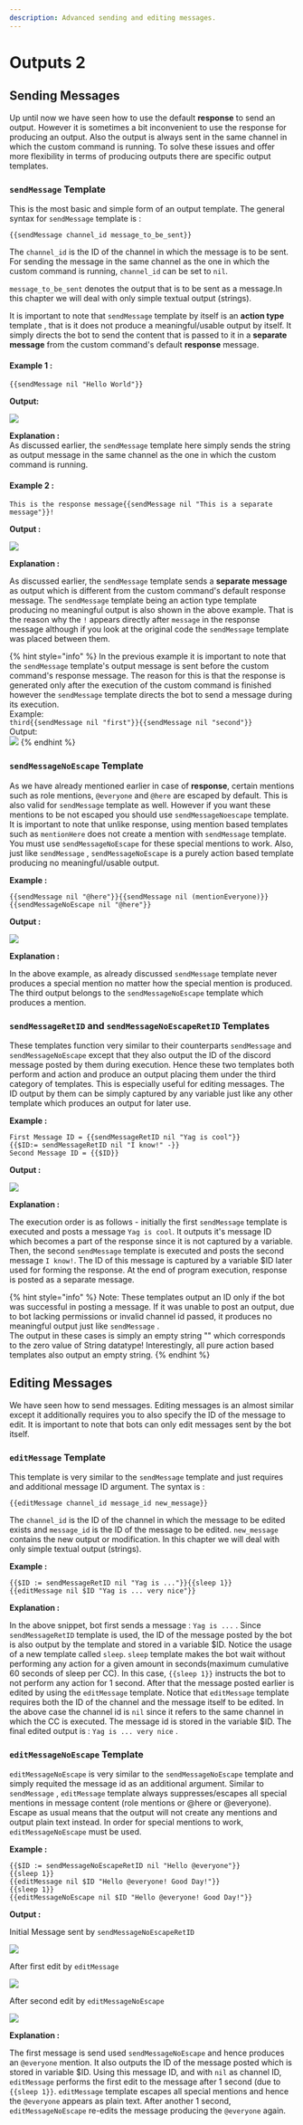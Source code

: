```yaml
---
description: Advanced sending and editing messages.
---
```


# Outputs 2

## Sending Messages

Up until now we have seen how to use the default **response** to send an output. However it is sometimes a bit inconvenient to use the response for producing an output. Also the output is always sent in the same channel in which the custom command is running. To solve these issues and offer more flexibility in terms of producing outputs there are specific output templates.

### `sendMessage` Template

This is the most basic and simple form of an output template. The general syntax for `sendMessage` template is :

```text
{{sendMessage channel_id message_to_be_sent}}
```

The `channel_id` is the ID of the channel in which the message is to be sent. For sending the message in the same channel as the one in which the custom command is running, `channel_id` can be set to `nil`.

`message_to_be_sent` denotes the output that is to be sent as a message.In this chapter we will deal with only simple textual output \(strings\).   
  
It is important to note that `sendMessage` template by itself is an **action type** template , that is it does not produce a meaningful/usable output by itself. It simply directs the bot to send the content that is passed to it in a **separate message** from the custom command's default **response** message.

#### Example 1 :

`{{sendMessage nil "Hello World"}}`  
  
**Output:**

![](../.gitbook/assets/image%20%2821%29.png)

**Explanation :**  
As discussed earlier, the `sendMessage` template here simply sends the string as output message in the same channel as the one in which the custom command is running.

#### Example 2 :

`This is the response message{{sendMessage nil "This is a separate message"}}!`

**Output :**  


![](../.gitbook/assets/image%20%2810%29.png)

**Explanation :**  
  
As discussed earlier, the `sendMessage` template sends a **separate message** as output which is different from the custom command's default response message. The `sendMessage` template being an action type template producing no meaningful output is also shown in the above example. That is the reason why the `!` appears directly after `message` in the response message although if you look at the original code the `sendMessage` template was placed between them.

{% hint style="info" %}
In the previous example it is important to note that the `sendMessage` template's output message is sent before the custom command's response message. The reason for this is that the response is generated only after the execution of the custom command is finished however the `sendMessage` template directs the bot to send a message during its execution.  
Example:   
`third{{sendMessage nil "first"}}{{sendMessage nil "second"}}`  
Output:  
 ![](../.gitbook/assets/image%20%2819%29.png)
{% endhint %}



### `sendMessageNoEscape` Template

As we have already mentioned earlier in case of **response**, certain mentions such as role mentions, `@everyone` and `@here` are escaped by default. This is also valid for `sendMessage` template as well. However if you want these mentions to be not escaped you should use `sendMessageNoescape` template. It is important to note that unlike response, using mention based templates such as `mentionHere` does not create a mention with `sendMessage` template. You must use `sendMessageNoEscape` for these special mentions to work. Also, just like `sendMessage` , `sendMessageNoEscape` is a purely action based template producing no meaningful/usable output.  
  
**Example :**

```text
{{sendMessage nil "@here"}}{{sendMessage nil (mentionEveryone)}}
{{sendMessageNoEscape nil "@here"}}
```

**Output :**

![](../.gitbook/assets/image%20%286%29.png)

**Explanation :**

In the above example, as already discussed `sendMessage` template never produces a special mention no matter how the special mention is produced. The third output belongs to the `sendMessageNoEscape` template which produces a mention.



### `sendMessageRetID` and `sendMessageNoEscapeRetID` Templates

These templates function very similar  to their counterparts `sendMessage` and `sendMessageNoEscape` except that they also output the ID of the discord message posted by them during execution. Hence these two templates both perform and action and produce an output placing them under the third category of templates. This is especially useful for editing messages. The ID output by them can be simply captured by any variable just like any other template which produces an output for later use.

**Example :**

```text
First Message ID = {{sendMessageRetID nil "Yag is cool"}}
{{$ID:= sendMessageRetID nil "I know!" -}}
Second Message ID = {{$ID}}
```

**Output :**

![](../.gitbook/assets/image%20%282%29.png)

**Explanation :**

The execution order is as follows - initially the first `sendMessage` template is executed and posts a message `Yag is cool`. It outputs it's message ID which becomes a part of the response since it is not captured by a variable. Then, the second `sendMessage` template is executed and posts the second message `I know!`. The ID of this message is captured by a variable $ID later used for forming the response. At the end of program execution, response is  posted as a separate message.

{% hint style="info" %}
Note: These templates output an ID only if the bot was successful in posting a message. If it was unable to post an output, due to bot lacking permissions or invalid channel id passed, it produces no meaningful output just like `sendMessage` .   
The output in these cases is simply an empty string "" which corresponds to the zero value of String datatype! Interestingly, all pure action based templates also output an empty string.
{% endhint %}

## Editing Messages

We have seen how to send messages. Editing messages is an almost similar except it additionally requires you to also specify the ID of the message to edit. It is important to note that bots can only edit messages sent by the bot itself. 

### `editMessage` Template

This template is very similar to the `sendMessage` template and just requires and additional message ID argument. The syntax is :

```text
{{editMessage channel_id message_id new_message}}
```

The `channel_id` is the ID of the channel in which the message to be edited exists and `message_id` is the ID of the message to be edited. `new_message` contains the new output or modification. In this chapter we will deal with only simple textual output \(strings\). 

**Example :**

```text
{{$ID := sendMessageRetID nil "Yag is ..."}}{{sleep 1}}
{{editMessage nil $ID "Yag is ... very nice"}}
```

**Explanation :** 

In the above snippet, bot first sends a message : `Yag is ...` . Since `sendMessageRetID` template is used, the ID of the message posted by the bot is also output by the template and stored in a variable $ID.  Notice the usage of a new template called `sleep`. `sleep` template makes the bot wait without performing any action for a given amount in seconds\(maximum cumulative 60 seconds of sleep per CC\). In this case, `{{sleep 1}}` instructs the bot to not perform any action for 1 second. After that the message posted earlier is edited by using the `editMessage` template. Notice that `editMessage` template requires both the ID of the channel and the message itself to be edited. In the above case the channel id is `nil` since it refers to the same channel in which the CC is executed. The message id is stored in the variable $ID. The final edited output is : `Yag is ... very nice` .

### `editMessageNoEscape` Template

`editMessageNoEscape` is very similar to the `sendMessageNoEscape` template and simply requited the message id as an additional argument. Similar to `sendMessage` , `editMessage` template always suppresses/escapes all special mentions in message content \(role mentions or @here or @everyone\). Escape as usual means that the output will not create any mentions and output plain text instead. In order for special mentions to work, `editMessageNoEscape` must be used. 

**Example :**

```text
{{$ID := sendMessageNoEscapeRetID nil "Hello @everyone"}}
{{sleep 1}}
{{editMessage nil $ID "Hello @everyone! Good Day!"}}
{{sleep 1}}
{{editMessageNoEscape nil $ID "Hello @everyone! Good Day!"}}
```

**Output :**

Initial Message sent  by `sendMessageNoEscapeRetID`

![](../.gitbook/assets/image%20%288%29.png)

After first edit by `editMessage`

![](../.gitbook/assets/image%20%2820%29.png)

After second edit by `editMessageNoEscape`

![](../.gitbook/assets/image%20%283%29.png)

**Explanation :**

The first message is send used `sendMessageNoEscape` and hence produces an `@everyone` mention. It also outputs the ID of the message posted which is stored in variable $ID. Using this message ID, and with `nil` as channel ID, `editMessage` performs the first edit to the message after 1 second \(due to `{{sleep 1}}`. `editMessage` template escapes all special mentions and hence the `@everyone` appears as plain text. After another 1 second, `editMessageNoEscape` re-edits the message producing the `@everyone` again.


